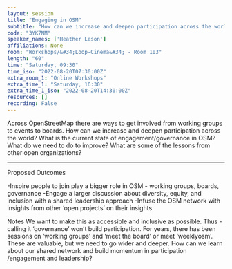```yaml
---
layout: session
title: "Engaging in OSM"
subtitle: "How can we increase and deepen participation across the world?"
code: "3YK7NM"
speaker_names: ['Heather Leson']
affiliations: None
room: "Workshops/&#34;Loop-Cinema&#34; - Room 103"
length: "60"
time: "Saturday, 09:30"
time_iso: "2022-08-20T07:30:00Z"
extra_room_1: "Online Workshops"
extra_time_1: "Saturday, 16:30"
extra_time_1_iso: "2022-08-20T14:30:00Z"
resources: []
recording: False
---
```


Across OpenStreetMap there are ways to get involved from working groups to events to boards. How can we increase and deepen participation across the world? What is the current state of engagement/governance in OSM? What do we need to do to improve? What are some of the lessons from other open organizations?

<hr>

Proposed Outcomes
 
-Inspire people to join play a bigger role in OSM - working groups, boards, governance
-Engage a larger discussion about diversity, equity, and inclusion with a shared leadership approach 
-Infuse the OSM network with insights from other ‘open projects’ on their insights
 
Notes
We want to make this as accessible and inclusive as possible. Thus - calling it ‘governance’ won’t build participation. For years, there has been sessions on ‘working groups’ and ‘meet the board’ or meet ‘weeklyosm’. These are valuable, but we need to go wider and deeper. 
How can we learn about our shared network and build momentum in participation /engagement and leadership?

